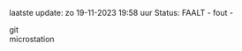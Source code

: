 laatste update: 
zo 19-11-2023 19:58   uur 
Status: FAALT - fout - 
<div class="service R">git</div><div class="service Y">microstation</div>